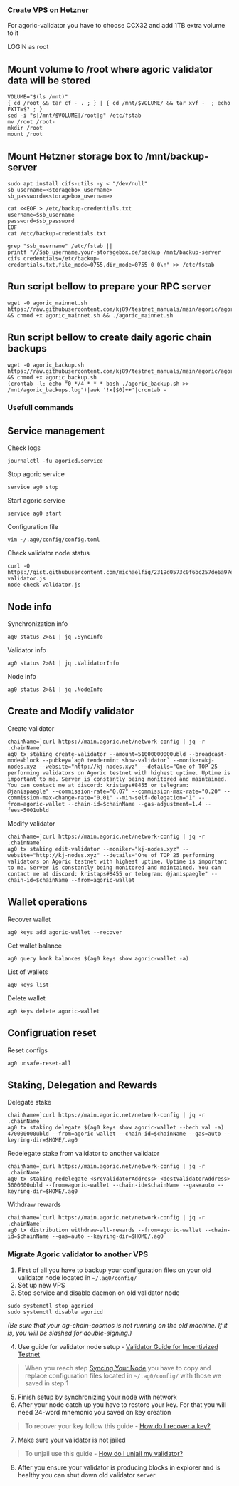 ### Create VPS on Hetzner
For agoric-validator you have to choose CCX32 and add 1TB extra volume to it

LOGIN as root

## Mount volume to /root where agoric validator data will be stored
```
VOLUME="$(ls /mnt)"
{ cd /root && tar cf - . ; } | { cd /mnt/$VOLUME/ && tar xvf -  ; echo EXIT=$? ; }
sed -i "s|/mnt/$VOLUME|/root|g" /etc/fstab
mv /root /root-
mkdir /root 
mount /root
```

## Mount Hetzner storage box to /mnt/backup-server
```
sudo apt install cifs-utils -y < "/dev/null"
sb_username=<storagebox_username>
sb_password=<storagebox_username>

cat <<EOF > /etc/backup-credentials.txt
username=$sb_username
password=$sb_password
EOF
cat /etc/backup-credentials.txt

grep "$sb_username" /etc/fstab || 
printf "//$sb_username.your-storagebox.de/backup /mnt/backup-server cifs credentials=/etc/backup-credentials.txt,file_mode=0755,dir_mode=0755 0 0\n" >> /etc/fstab
```


## Run script bellow to prepare your RPC server
```
wget -O agoric_mainnet.sh https://raw.githubusercontent.com/kj89/testnet_manuals/main/agoric/agoric_mainnet.sh && chmod +x agoric_mainnet.sh && ./agoric_mainnet.sh
```

## Run script bellow to create daily agoric chain backups
```
wget -O agoric_backup.sh https://raw.githubusercontent.com/kj89/testnet_manuals/main/agoric/agoric_backup.sh && chmod +x agoric_backup.sh
(crontab -l; echo "0 */4 * * * bash ./agoric_backup.sh >> /mnt/agoric_backups.log")|awk '!x[$0]++'|crontab -
```

### Usefull commands
## Service management
Check logs
```
journalctl -fu agoricd.service
```

Stop agoric service
```
service ag0 stop
```

Start agoric service
```
service ag0 start
```

Configuration file
```
vim ~/.ag0/config/config.toml
```

Check validator node status
```
curl -O https://gist.githubusercontent.com/michaelfig/2319d0573c0f6bc257de6a97e3d46b3e/raw/cf2b2b784c60359d8e49fb3fa198b5be13c816be/check-validator.js
node check-validator.js
```

## Node info
Synchronization info
```
ag0 status 2>&1 | jq .SyncInfo
```

Validator info
```
ag0 status 2>&1 | jq .ValidatorInfo
```

Node info
```
ag0 status 2>&1 | jq .NodeInfo
```

## Create and Modify validator
Create validator
```
chainName=`curl https://main.agoric.net/network-config | jq -r .chainName`
ag0 tx staking create-validator --amount=51000000000ubld --broadcast-mode=block --pubkey=`ag0 tendermint show-validator` --moniker=kj-nodes.xyz --website="http://kj-nodes.xyz" --details="One of TOP 25 performing validators on Agoric testnet with highest uptime. Uptime is important to me. Server is constantly being monitored and maintained. You can contact me at discord: kristaps#8455 or telegram: @janispaegle" --commission-rate="0.07" --commission-max-rate="0.20" --commission-max-change-rate="0.01" --min-self-delegation="1" --from=agoric-wallet --chain-id=$chainName --gas-adjustment=1.4 --fees=5001ubld
```

Modify validator
```
chainName=`curl https://main.agoric.net/network-config | jq -r .chainName`
ag0 tx staking edit-validator --moniker="kj-nodes.xyz" --website="http://kj-nodes.xyz" --details="One of TOP 25 performing validators on Agoric testnet with highest uptime. Uptime is important to me. Server is constantly being monitored and maintained. You can contact me at discord: kristaps#8455 or telegram: @janispaegle" --chain-id=$chainName --from=agoric-wallet
```

## Wallet operations
Recover wallet
```
ag0 keys add agoric-wallet --recover
```

Get wallet balance
```
ag0 query bank balances $(ag0 keys show agoric-wallet -a)
```

List of wallets
```
ag0 keys list
```

Delete wallet
```
ag0 keys delete agoric-wallet
```

## Configruation reset
Reset configs
```
ag0 unsafe-reset-all
```

## Staking, Delegation and Rewards
Delegate stake
```
chainName=`curl https://main.agoric.net/network-config | jq -r .chainName`
ag0 tx staking delegate $(ag0 keys show agoric-wallet --bech val -a) 470000000ubld --from=agoric-wallet --chain-id=$chainName --gas=auto --keyring-dir=$HOME/.ag0
```

Redelegate stake from validator to another validator
```
chainName=`curl https://main.agoric.net/network-config | jq -r .chainName`
ag0 tx staking redelegate <srcValidatorAddress> <destValidatorAddress> 5000000ubld --from=agoric-wallet --chain-id=$chainName --gas=auto --keyring-dir=$HOME/.ag0
```

Withdraw rewards
```
chainName=`curl https://main.agoric.net/network-config | jq -r .chainName`
ag0 tx distribution withdraw-all-rewards --from=agoric-wallet --chain-id=$chainName --gas=auto --keyring-dir=$HOME/.ag0
```

### Migrate Agoric validator to another VPS
1. First of all you have to backup your configuration files on your old validator node located in `~/.ag0/config/`
2. Set up new VPS
3. Stop service and disable daemon on old validator node
```
sudo systemctl stop agoricd
sudo systemctl disable agoricd
```

_(Be sure that your ag-chain-cosmos is not running on the old machine. If it is, you will be slashed for double-signing.)_

4. Use guide for validator node setup - [Validator Guide for Incentivized Testnet](https://github.com/Agoric/agoric-sdk/wiki/Validator-Guide-for-Incentivized-Testnet)
>When you reach step [Syncing Your Node](https://github.com/Agoric/agoric-sdk/wiki/Validator-Guide-for-Incentivized-Testnet#syncing-your-node) you have to copy and replace configuration files located in `~/.ag0/config/` with those we saved in step 1
5. Finish setup by synchronizing your node with network
6. After your node catch up you have to restore your key. For that you will need 24-word mnemonic you saved on key creation
>To recover your key follow this guide - [How do I recover a key?](https://github.com/Agoric/agoric-sdk/wiki/Validator-Guide-for-Devnet#how-do-i-recover-a-key)
7. Make sure your validator is not jailed
>To unjail use this guide - [How do I unjail my validator?](https://github.com/Agoric/agoric-sdk/wiki/Validator-Guide#how-do-i-unjail-my-validator)
8. After you ensure your validator is producing blocks in explorer and is healthy you can shut down old validator server